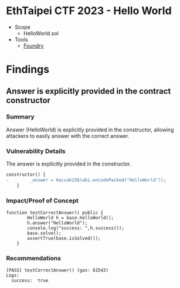 # EthTaipei CTF 2023 - Hello World
- Scope
    - HelloWorld.sol
- Tools
    - [Foundry](https://github.com/foundry-rs/foundry)

# Findings

## Answer is explicitly provided in the contract constructor

### Summary
Answer (HelloWorld) is explicitly provided in the constructor, allowing attackers to easily answer with the correct answer.

### Vulnerability Details
The answer is explicitly provided in the constructor.
```diff
constructor() {
-        _answer = keccak256(abi.encodePacked("HelloWorld"));
    }
```

### Impact/Proof of Concept
```
function testCorrectAnswer() public {
        HelloWorld h = base.helloWorld();
        h.answer("HelloWorld");
        console.log("success: ",h.success());
        base.solve();
        assertTrue(base.isSolved());
    }
```

### Recommendations
```
[PASS] testCorrectAnswer() (gas: 61543)
Logs:
  success:  true
```

